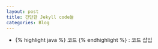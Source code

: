 ```yaml
---
layout: post
title: 간단한 Jekyll code들
categories: Blog
---
```

+ {% highlight java %} 코드  {% endhighlight %} : 코드 삽입
